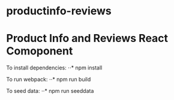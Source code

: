 # productinfo-reviews

# Product Info and Reviews React Comoponent

To install dependencies:
⋅⋅\* npm install

To run webpack:
⋅⋅\* npm run build

To seed data:
⋅⋅\* npm run seeddata
